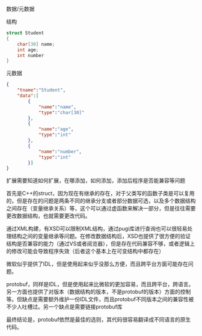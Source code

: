 数据/元数据

结构

```c++
struct Student
{
	char[30] name;
	int age;	
	int number
}
```

元数据

```json
{
	"tname":"Student",
	"data":[
        {
       		"name":"name",
        	"type":"char[30]"       
    	},
        {
       		"name":"age",
        	"type":"int"       
    	},
        {
       		"name":"number",
        	"type":"int"
    	}]
}
```

扩展需要知道如何扩展，在哪添加，如何添加，添加后程序是否能兼容等问题

首先是C++的struct，因为现在有继承的存在，对于父类写的函数子类是可以复用的，但是存在的问题是两条不同的继承分支或者部分数据可选，以及多个数据结构之间存在（变量继承关系）等，这个可以通过虚函数来解决一部分，但是往往需要更改数据结构，也就需要更改代码。

通过XML构建，有XSD可以限制XML结构，通过pugi库进行查询也可以很轻易处理结构之间的变量继承等问题。在修改数据结构后，XSD也提供了很方便的验证结构是否兼容的能力（通过VS或者阅览器），但是存在代码兼容不够，或者逻辑上的修改可能会导致程序失效（后者这个基本上在可变结构中都存在）

微软似乎提供了IDL，但是使用起来似乎没那么方便，而且跨平台方面可能存在问题。

protobuf，同样是IDL，但是使用起来比微软的更加容易，而且跨平台，跨语言。另一方面也提供了对版本（数据结构的版本，不是protobuf的版本）方面的控制等。但缺点是需要额外维护一份IDL文件，而且protobuf不同版本之间的兼容性被不少人吐槽过。另一个缺点是需要链接protobuf库

最终结论是，protobuf依然是最佳的选则，其代码很容易翻译成不同语言的原生代码。